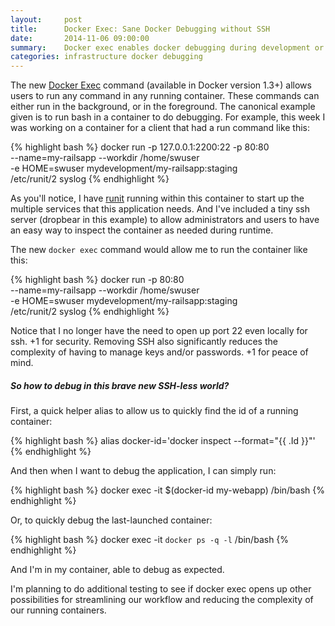 ```yaml
---
layout:     post
title:      Docker Exec: Sane Docker Debugging without SSH
date:       2014-11-06 09:00:00
summary:    Docker exec enables docker debugging during development or production without SSH or other hacks.
categories: infrastructure docker debugging
---
```


The new [Docker Exec](https://docs.docker.com/reference/commandline/cli/#exec) command (available in Docker version 1.3+) allows users to run any command in any running container. These commands can either run in the background, or in the foreground. The canonical example given is to run bash in a container to do debugging. For example, this week I was working on a container for a client that had a run command like this:

{% highlight bash %}
docker run -p 127.0.0.1:2200:22 -p 80:80 \
  --name=my-railsapp --workdir /home/swuser \
  -e HOME=swuser mydevelopment/my-railsapp:staging \
  /etc/runit/2 syslog
{% endhighlight %}

As you'll notice, I have [runit](http://smarden.org/runit/) running within this container to start up the multiple services that this application needs. And I've included a tiny ssh server (dropbear in this example) to allow administrators and users to have an easy way to inspect the container as needed during runtime.

The new `docker exec` command would allow me to run the container like this:

{% highlight bash %}
docker run -p 80:80 \
  --name=my-railsapp --workdir /home/swuser \
  -e HOME=swuser mydevelopment/my-railsapp:staging \
  /etc/runit/2 syslog
{% endhighlight %}

Notice that I no longer have the need to open up port 22 even locally for ssh. +1 for security. 
Removing SSH also significantly reduces the complexity of having to manage keys and/or passwords. +1 for peace of mind.

##### So how to debug in this brave new SSH-less world?

First, a quick helper alias to allow us to quickly find the id of a running container:

{% highlight bash %}
alias docker-id='docker inspect --format="{{ .Id }}"'
{% endhighlight %}

And then when I want to debug the application, I can simply run:

{% highlight bash %}
docker exec -it $(docker-id my-webapp) /bin/bash
{% endhighlight %}

Or, to quickly debug the last-launched container:

{% highlight bash %}
docker exec -it `docker ps -q -l` /bin/bash
{% endhighlight %}

And I'm in my container, able to debug as expected. 

I'm planning to do additional testing to see if docker exec opens up other possibilities for streamlining our workflow and reducing the complexity of our running containers.
